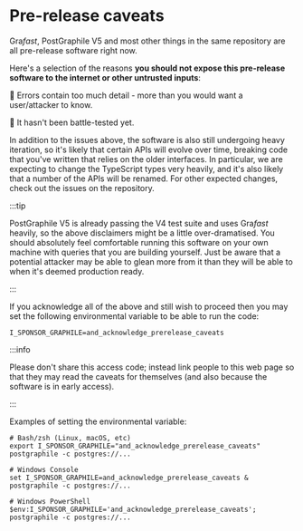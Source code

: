 # Pre-release caveats

Gra*fast*, PostGraphile V5 and most other things in the same repository are all
pre-release software right now.

Here's a selection of the reasons **you should not expose this pre-release
software to the internet or other untrusted inputs**:

🚨 Errors contain too much detail - more than you would want a user/attacker to
know.

🚨 It hasn't been battle-tested yet.

In addition to the issues above, the software is also still undergoing heavy
iteration, so it's likely that certain APIs will evolve over time, breaking
code that you've written that relies on the older interfaces. In particular, we
are expecting to change the TypeScript types very heavily, and it's also likely
that a number of the APIs will be renamed. For other expected changes, check
out the issues on the repository.

:::tip

PostGraphile V5 is already passing the V4 test suite and uses Gra*fast*
heavily, so the above disclaimers might be a little over-dramatised. You should
absolutely feel comfortable running this software on your own machine with
queries that you are building yourself. Just be aware that a potential attacker
may be able to glean more from it than they will be able to when it's deemed
production ready.

:::

If you acknowledge all of the above and still wish to proceed then you may set
the following environmental variable to be able to run the code:

```
I_SPONSOR_GRAPHILE=and_acknowledge_prerelease_caveats
```

:::info

Please don't share this access code; instead link people to this web page so
that they may read the caveats for themselves (and also because the software
is in early access).

:::

Examples of setting the environmental variable:

```
# Bash/zsh (Linux, macOS, etc)
export I_SPONSOR_GRAPHILE="and_acknowledge_prerelease_caveats"
postgraphile -c postgres://...

# Windows Console
set I_SPONSOR_GRAPHILE=and_acknowledge_prerelease_caveats & postgraphile -c postgres://...

# Windows PowerShell
$env:I_SPONSOR_GRAPHILE='and_acknowledge_prerelease_caveats'; postgraphile -c postgres://...
```

